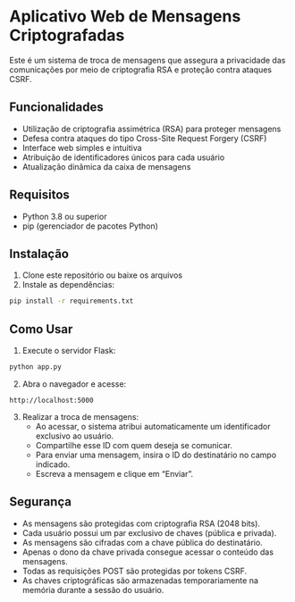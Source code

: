 # Aplicativo Web de Mensagens Criptografadas
Este é um sistema de troca de mensagens que assegura a privacidade das comunicações por meio de criptografia RSA e proteção contra ataques CSRF.

## Funcionalidades

- Utilização de criptografia assimétrica (RSA) para proteger mensagens
- Defesa contra ataques do tipo Cross-Site Request Forgery (CSRF)
- Interface web simples e intuitiva
- Atribuição de identificadores únicos para cada usuário
- Atualização dinâmica da caixa de mensagens

## Requisitos

- Python 3.8 ou superior
- pip (gerenciador de pacotes Python)

## Instalação

1. Clone este repositório ou baixe os arquivos
2. Instale as dependências:
```bash
pip install -r requirements.txt
```

## Como Usar

1. Execute o servidor Flask:
```bash
python app.py
```

2. Abra o navegador e acesse:
```
http://localhost:5000
```

3. Realizar a troca de mensagens:
   - Ao acessar, o sistema atribui automaticamente um identificador exclusivo ao usuário.
   - Compartilhe esse ID com quem deseja se comunicar.
   - Para enviar uma mensagem, insira o ID do destinatário no campo indicado.
   - Escreva a mensagem e clique em “Enviar”.

## Segurança

- As mensagens são protegidas com criptografia RSA (2048 bits).
- Cada usuário possui um par exclusivo de chaves (pública e privada).
- As mensagens são cifradas com a chave pública do destinatário.
- Apenas o dono da chave privada consegue acessar o conteúdo das mensagens.
- Todas as requisições POST são protegidas por tokens CSRF.
- As chaves criptográficas são armazenadas temporariamente na memória durante a sessão do usuário.

